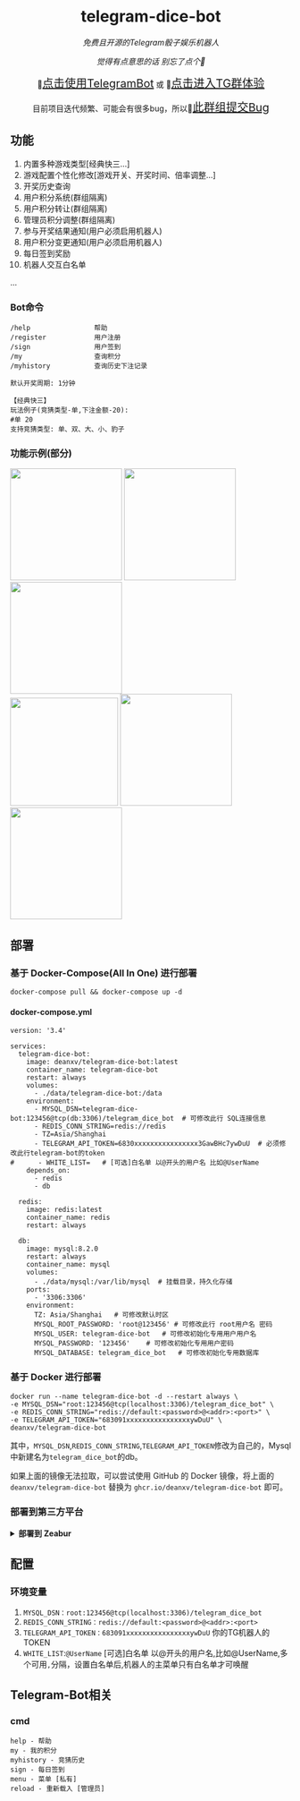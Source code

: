 <div align="center">

# telegram-dice-bot

_免费且开源的Telegram骰子娱乐机器人_

_觉得有点意思的话 别忘了点个🌟_

🔨<a href="https://t.me/d_happy_bot" style="font-size: 20px;">点击使用TelegramBot</a>
或
👥<a href="https://t.me/+HOSNzxTdUnIxNjdl" style="font-size: 20px;">点击进入TG群体验</a>

目前项目迭代频繁、可能会有很多bug，所以🐞<a href="https://t.me/+cKR_eZoaCrdhOTRl" style="font-size: 20px;">此群组提交Bug</a>

</div>

## 功能

1. 内置多种游戏类型[经典快三...]
2. 游戏配置个性化修改[游戏开关、开奖时间、倍率调整...]
3. 开奖历史查询
4. 用户积分系统(群组隔离)
5. 用户积分转让(群组隔离)
6. 管理员积分调整(群组隔离)
7. 参与开奖结果通知(用户必须启用机器人)
8. 用户积分变更通知(用户必须启用机器人)
9. 每日签到奖励
10. 机器人交互白名单 

...

### Bot命令

```
/help                帮助
/register            用户注册
/sign                用户签到
/my                  查询积分
/myhistory           查询历史下注记录

默认开奖周期: 1分钟

【经典快三】
玩法例子(竞猜类型-单,下注金额-20): 
#单 20
支持竞猜类型: 单、双、大、小、豹子
```

### 功能示例(部分)

<a href="https://sm.ms/image/4rBGa1uUCRc8MSZ" target="_blank"><img src="doc/img1.png" width="200"/></a>
<a href="https://sm.ms/image/4zYmdnBCU7vQogy" target="_blank"><img src="doc/img2.png" width="200"/></a>
<a href="https://sm.ms/image/nJmRrhHyVBD2W7w" target="_blank"><img src="doc/img3.png" width="200"/></a>
</br>
<a href="https://sm.ms/image/GC21pfqX6cPuEnB" target="_blank"><img src="doc/img4.png" width="193"/></a>
<a href="https://sm.ms/image/EWobi4ezPBDNjOX" target="_blank"><img src="doc/img5.png" width="200"/></a>
<a href="https://sm.ms/image/Cszb3NkgQpPif6Z" target="_blank"><img src="doc/img6.png" width="200"/></a>
</br>

## 部署

### 基于 Docker-Compose(All In One) 进行部署

```shell
docker-compose pull && docker-compose up -d
```

#### docker-compose.yml

```docker
version: '3.4'

services:
  telegram-dice-bot:
    image: deanxv/telegram-dice-bot:latest
    container_name: telegram-dice-bot
    restart: always
    volumes:
      - ./data/telegram-dice-bot:/data
    environment:
      - MYSQL_DSN=telegram-dice-bot:123456@tcp(db:3306)/telegram_dice_bot  # 可修改此行 SQL连接信息
      - REDIS_CONN_STRING=redis://redis
      - TZ=Asia/Shanghai
      - TELEGRAM_API_TOKEN=6830xxxxxxxxxxxxxxxx3GawBHc7ywDuU  # 必须修改此行telegram-bot的token
#      - WHITE_LIST=   # [可选]白名单 以@开头的用户名 比如@UserName
    depends_on:
      - redis
      - db

  redis:
    image: redis:latest
    container_name: redis
    restart: always

  db:
    image: mysql:8.2.0
    restart: always
    container_name: mysql
    volumes:
      - ./data/mysql:/var/lib/mysql  # 挂载目录，持久化存储
    ports:
      - '3306:3306'
    environment:
      TZ: Asia/Shanghai   # 可修改默认时区
      MYSQL_ROOT_PASSWORD: 'root@123456' # 可修改此行 root用户名 密码
      MYSQL_USER: telegram-dice-bot   # 可修改初始化专用用户用户名
      MYSQL_PASSWORD: '123456'    # 可修改初始化专用用户密码
      MYSQL_DATABASE: telegram_dice_bot   # 可修改初始化专用数据库
```

### 基于 Docker 进行部署

```shell
docker run --name telegram-dice-bot -d --restart always \
-e MYSQL_DSN="root:123456@tcp(localhost:3306)/telegram_dice_bot" \
-e REDIS_CONN_STRING="redis://default:<password>@<addr>:<port>" \
-e TELEGRAM_API_TOKEN="683091xxxxxxxxxxxxxxxxywDuU" \
deanxv/telegram-dice-bot
```

其中，`MYSQL_DSN`,`REDIS_CONN_STRING`,`TELEGRAM_API_TOKEN`修改为自己的，Mysql中新建名为`telegram_dice_bot`的db。

如果上面的镜像无法拉取，可以尝试使用 GitHub 的 Docker 镜像，将上面的 `deanxv/telegram-dice-bot`
替换为 `ghcr.io/deanxv/telegram-dice-bot` 即可。

### 部署到第三方平台

<details>
<summary><strong>部署到 Zeabur</strong></summary>
<div>

> Zeabur 的服务器在国外，自动解决了网络的问题，同时免费的额度也足够个人使用

点击一键部署:

[![Deploy on Zeabur](https://zeabur.com/button.svg)](https://zeabur.com/templates/81HN7O?referralCode=deanxv)

**一键部署后 `MYSQL_DSN` `REDIS_CONN_STRING` `TELEGRAM_API_TOKEN`变量也需要替换！**

或手动部署:

1. 首先 **fork** 一份代码。
2. 进入 [Zeabur](https://zeabur.com?referralCode=deanxv)，使用github登录，进入控制台。
3. 新建一个 Project，在 Service -> Add Service 选择 prebuilt，选择 MySQL，并记下连接参数（用户名、密码、地址、端口）。
4. 新建一个 Project，在 Service -> Add Service 选择 prebuilt，选择 Redis，并记下连接参数（密码、地址、端口）。
5. 使用mysql视图化工具连接mysql，运行 ```create database `telegram_dice_bot` ``` 创建数据库。
6. 在 Service -> Add Service，选择 Git（第一次使用需要先授权），选择你 fork 的仓库。
7. Deploy 会自动开始，先取消。
8. 添加环境变量

   `MYSQL_DSN`:`<username>:<password>@tcp(<addr>:<port>)/telegram_dice_bot`

   `REDIS_CONN_STRING`:`redis://default:<password>@<addr>:<port>`

   `TELEGRAM_API_TOKEN`:`你的TG机器人的TOKEN`
   
   `WHITE_LIST`:`@UserName` [可选]白名单 以@开头的用户名 比如@UserName

   保存。
9. 选择 Redeploy。

</div>
</details>

## 配置

### 环境变量

1. `MYSQL_DSN：root:123456@tcp(localhost:3306)/telegram_dice_bot`
2. `REDIS_CONN_STRING：redis://default:<password>@<addr>:<port>`
3. `TELEGRAM_API_TOKEN：683091xxxxxxxxxxxxxxxxywDuU` 你的TG机器人的TOKEN
4. `WHITE_LIST`:`@UserName` [可选]白名单 以@开头的用户名,比如@UserName,多个可用`,`分隔，设置白名单后,机器人的主菜单只有白名单才可唤醒


## Telegram-Bot相关

### cmd

```
help - 帮助
my - 我的积分
myhistory - 竞猜历史
sign - 每日签到
menu - 菜单 [私有]
reload - 重新载入 [管理员]
```
